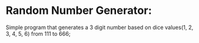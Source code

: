 # Random Number Generator:

Simple program that generates a 3 digit number based on dice values(1, 2, 3, 4, 5, 6) from 111 to 666;

